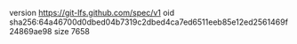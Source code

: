 version https://git-lfs.github.com/spec/v1
oid sha256:64a46700d0dbed04b7319c2dbed4ca7ed6511eeb85e12ed2561469f24869ae98
size 7658
